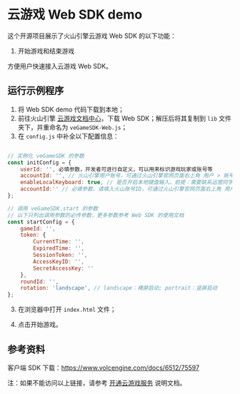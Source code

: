 # 云游戏 Web SDK demo

这个开源项目展示了火山引擎云游戏 Web SDK 的以下功能：

1. 开始游戏和结束游戏

方便用户快速接入云游戏 Web SDK。

## 运行示例程序

1. 将 Web SDK demo 代码下载到本地；
2. 前往火山引擎 [云游戏文档中心]( https://www.volcengine.com/docs/6512/75594)，下载 Web SDK；解压后将其复制到 `lib` 文件夹下，并重命名为 `veGameSDK-Web.js`；
3. 在 `config.js` 中补全以下配置信息：

```js

// 实例化 veGameSDK 的参数
const initConfig = {
    userId: '', 必填参数，开发者可进行自定义，可以用来标识游戏玩家或账号等
    accountId: '', // 火山引擎用户账号，可通过火山引擎官网页面右上角 用户 > 账号管理 > 主账号信息 获取
    enableLocalKeyboard: true, // 是否开启本地键盘输入。前提：需要联系运营同学给游戏所在业务开启「拉起本地输入法配置」
    accountId:'' // 必填参数，请填入火山账号ID，可通过火山引擎官网页面右上角 用户 > 账号管理 > 主账号信息 获取
};

// 调用 veGameSDK.start 的参数
// 以下只列出调用参数的必传参数，更多参数参考 Web SDK 的使用文档
const startConfig = {
    gameId: '',
    token: {
        CurrentTime: '',
        ExpiredTime: '',
        SessionToken: '',
        AccessKeyID: '',
        SecretAccessKey: ''
    },
    roundId: '',
    rotation: 'landscape', // landscape：横屏启动; portrait：竖屏启动
};

```

3. 在浏览器中打开 `index.html` 文件；
   
4. 点击开始游戏。

## 参考资料

客户端 SDK 下载：https://www.volcengine.com/docs/6512/75597

注：如果不能访问以上链接，请参考 [开通云游戏服务](https://www.volcengine.com/docs/6512/75577) 说明文档。
